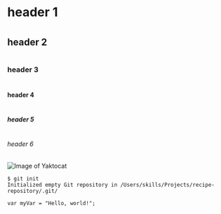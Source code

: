 # <h1> header 1
# <h2> header 2
# <h3> header 3
# <h4> header 4
# <h5> header 5
# <h6> header 6
![Image of Yaktocat](https://octodex.github.com/images/yaktocat.png)
```
$ git init
Initialized empty Git repository in /Users/skills/Projects/recipe-repository/.git/
```

```
var myVar = "Hello, world!";
``` 
